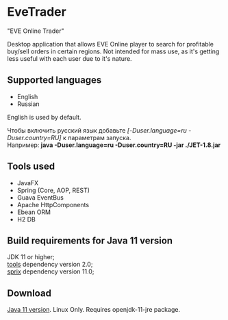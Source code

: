 # EveTrader
"EVE Online Trader"

Desktop application that allows EVE Online player to search for profitable buy/sell orders in certain regions.
Not intended for mass use, as it's getting less useful with each user due to it's nature.

## Supported languages
- English
- Russian

English is used by default.

Чтобы включить русский язык добавьте *\[-Duser.language=ru -Duser.country=RU]* к параметрам запуска.<br />
Например: **java -Duser.language=ru -Duser.country=RU -jar ./JET-1.8.jar**

## Tools used
- JavaFX
- Spring (Core, AOP, REST)
- Guava EventBus
- Apache HttpComponents
- Ebean ORM
- H2 DB

## Build requirements for Java 11 version
JDK 11 or higher;  
[tools](https://github.com/tddts/tools) dependency version 2.0;  
[sprix](https://github.com/tddts/sprix) dependency version 11.0;

## Download
[Java 11 version](https://github.com/tddts/EveTrader/raw/11/bin/eve-trader-11.0.jar). Linux Only. Requires openjdk-11-jre package.
